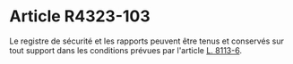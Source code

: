 # Article R4323-103

  
Le registre de sécurité et les rapports peuvent être tenus et conservés sur tout support dans les conditions prévues par l'article [L. 8113-6][1].

 [1]: /affichCodeArticle.do?cidTexte=LEGITEXT000006072050&idArticle=LEGIARTI000006904798&dateTexte=&categorieLien=cid